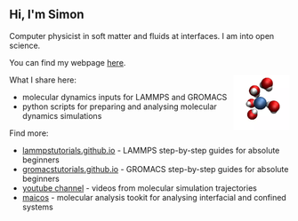 ## Hi, I'm Simon

Computer physicist in soft matter and fluids at interfaces. I am into open science. 

You can find my webpage [here](https://simongravelle.github.io/).

<a href="webp">
  <img src="webp/dancingmolecules.webp" align="right" width="20%"/>
</a>

What I share here:

- molecular dynamics inputs for LAMMPS and GROMACS
- python scripts for preparing and analysing molecular dynamics simulations

Find more:

- [lammpstutorials.github.io](https://lammpstutorials.github.io/) - LAMMPS step-by-step guides for absolute beginners
- [gromacstutorials.github.io](https://gromacstutorials.github.io/) - GROMACS step-by-step guides for absolute beginners
- [youtube channel](https://www.youtube.com/c/SimonGravelle) - videos from molecular simulation trajectories
- [maicos](https://maicos-devel.gitlab.io/maicos/index.html) - molecular analysis tookit for analysing interfacial and confined systems

<!--

[![YouTube Channel Views](https://img.shields.io/youtube/channel/views/UCLmK_9wpyLVpcP7BPgN6BIw?label=youtube%20views&style=plastic)](https://www.youtube.com/c/SimonGravelle) [![YouTube Channel Subscribers](https://img.shields.io/youtube/channel/subscribers/UCLmK_9wpyLVpcP7BPgN6BIw?label=youtube%20subscribers&style=plastic)](https://www.youtube.com/c/SimonGravelle) 

<a href="lammpstutorials.github.io" style="text-decoration:none">lammpstutorials.github.io</a>


[![Mathieu's GitHub stats](https://github-readme-stats.vercel.app/api?username=simongravelle)](https://github.com/anuraghazra/github-readme-stats)

-->
